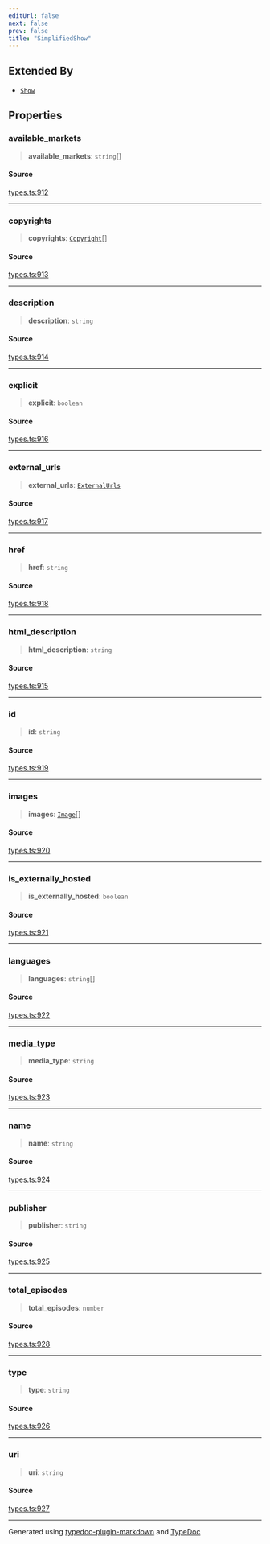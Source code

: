 ```yaml
---
editUrl: false
next: false
prev: false
title: "SimplifiedShow"
---
```


## Extended By

- [`Show`](/api/interfaces/show/)

## Properties

### available\_markets

> **available\_markets**: `string`[]

#### Source

[types.ts:912](https://github.com/fostertheweb/spotify-web-sdk/blob/e412602/src/types.ts#L912)

***

### copyrights

> **copyrights**: [`Copyright`](/api/interfaces/copyright/)[]

#### Source

[types.ts:913](https://github.com/fostertheweb/spotify-web-sdk/blob/e412602/src/types.ts#L913)

***

### description

> **description**: `string`

#### Source

[types.ts:914](https://github.com/fostertheweb/spotify-web-sdk/blob/e412602/src/types.ts#L914)

***

### explicit

> **explicit**: `boolean`

#### Source

[types.ts:916](https://github.com/fostertheweb/spotify-web-sdk/blob/e412602/src/types.ts#L916)

***

### external\_urls

> **external\_urls**: [`ExternalUrls`](/api/interfaces/externalurls/)

#### Source

[types.ts:917](https://github.com/fostertheweb/spotify-web-sdk/blob/e412602/src/types.ts#L917)

***

### href

> **href**: `string`

#### Source

[types.ts:918](https://github.com/fostertheweb/spotify-web-sdk/blob/e412602/src/types.ts#L918)

***

### html\_description

> **html\_description**: `string`

#### Source

[types.ts:915](https://github.com/fostertheweb/spotify-web-sdk/blob/e412602/src/types.ts#L915)

***

### id

> **id**: `string`

#### Source

[types.ts:919](https://github.com/fostertheweb/spotify-web-sdk/blob/e412602/src/types.ts#L919)

***

### images

> **images**: [`Image`](/api/interfaces/image/)[]

#### Source

[types.ts:920](https://github.com/fostertheweb/spotify-web-sdk/blob/e412602/src/types.ts#L920)

***

### is\_externally\_hosted

> **is\_externally\_hosted**: `boolean`

#### Source

[types.ts:921](https://github.com/fostertheweb/spotify-web-sdk/blob/e412602/src/types.ts#L921)

***

### languages

> **languages**: `string`[]

#### Source

[types.ts:922](https://github.com/fostertheweb/spotify-web-sdk/blob/e412602/src/types.ts#L922)

***

### media\_type

> **media\_type**: `string`

#### Source

[types.ts:923](https://github.com/fostertheweb/spotify-web-sdk/blob/e412602/src/types.ts#L923)

***

### name

> **name**: `string`

#### Source

[types.ts:924](https://github.com/fostertheweb/spotify-web-sdk/blob/e412602/src/types.ts#L924)

***

### publisher

> **publisher**: `string`

#### Source

[types.ts:925](https://github.com/fostertheweb/spotify-web-sdk/blob/e412602/src/types.ts#L925)

***

### total\_episodes

> **total\_episodes**: `number`

#### Source

[types.ts:928](https://github.com/fostertheweb/spotify-web-sdk/blob/e412602/src/types.ts#L928)

***

### type

> **type**: `string`

#### Source

[types.ts:926](https://github.com/fostertheweb/spotify-web-sdk/blob/e412602/src/types.ts#L926)

***

### uri

> **uri**: `string`

#### Source

[types.ts:927](https://github.com/fostertheweb/spotify-web-sdk/blob/e412602/src/types.ts#L927)

***

Generated using [typedoc-plugin-markdown](https://www.npmjs.com/package/typedoc-plugin-markdown) and [TypeDoc](https://typedoc.org/)

